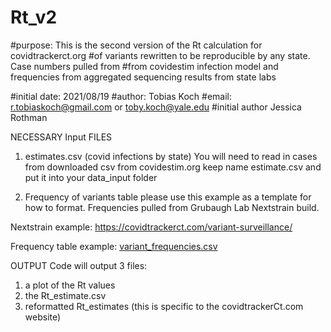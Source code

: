 # Rt_v2

#purpose: This is the second version of the Rt calculation for covidtrackerct.org
#of variants rewritten to be reproducible by any state. Case numbers pulled from
#from covidestim infection model and frequencies from aggregated sequencing results from state labs

#initial date: 2021/08/19
#author: Tobias Koch 
#email: r.tobiaskoch@gmail.com or toby.koch@yale.edu
#initial author Jessica Rothman

NECESSARY Input FILES
1. estimates.csv (covid infections by state)
You will need to read in cases from downloaded csv from covidestim.org 
keep name estimate.csv and put it into your data_input folder

2. Frequency of variants table
 please use this example as a template for how to format. Frequencies pulled from Grubaugh Lab Nextstrain build.

Nextstrain example:
 https://covidtrackerct.com/variant-surveillance/

Frequency table example:
 [variant_frequencies.csv](https://github.com/rtobiaskoch/Rt_v2/files/7017913/variant_frequencies.csv)
 
 
 OUTPUT
 Code will output 3 files:
 1. a plot of the Rt values
 2. the Rt_estimate.csv
 3. reformatted Rt_estimates (this is specific to the covidtrackerCt.com website)



